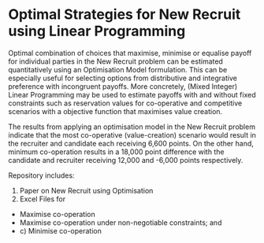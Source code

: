 # Optimal Strategies for New Recruit using Linear Programming

Optimal combination of choices that maximise, minimise or equalise payoff for individual parties in the New Recruit problem can be estimated quantitatively using an Optimisation Model formulation. This can be especially useful for selecting options from distributive and integrative preference with incongruent payoffs. More concretely, (Mixed Integer) Linear Programming may be used to estimate payoffs with and without fixed constraints such as reservation values for co-operative and competitive scenarios with a objective function that maximises value creation.

The results from applying an optimisation model in the New Recruit problem indicate that the most co-operative (value-creation) scenario would result in the recruiter and candidate each receiving 6,600 points. On the other hand, minimum co-operation results in a 18,000 point difference with the candidate and recruiter receiving 12,000 and -6,000 points respectively.

Repository includes:

1) Paper on New Recruit using Optimisation
2) Excel Files for
- Maximise co-operation
- Maximise co-operation under non-negotiable constraints; and
- c) Minimise co-operation
